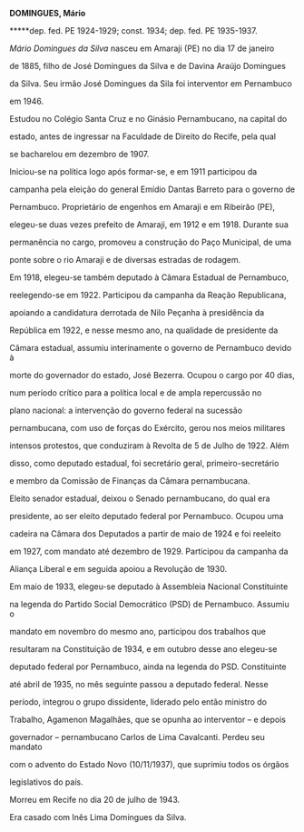 **DOMINGUES, Mário**



**\***dep. fed. PE 1924-1929; const. 1934; dep. fed. PE 1935-1937.



*Mário Domingues da Silva* nasceu em Amaraji (PE) no dia 17 de janeiro

de 1885, filho de José Domingues da Silva e de Davina Araújo Domingues

da Silva. Seu irmão José Domingues da Sila foi interventor em Pernambuco

em 1946.



Estudou no Colégio Santa Cruz e no Ginásio Pernambucano, na capital do

estado, antes de ingressar na Faculdade de Direito do Recife, pela qual

se bacharelou em dezembro de 1907.



Iniciou-se na política logo após formar-se, e em 1911 participou da

campanha pela eleição do general Emídio Dantas Barreto para o governo de

Pernambuco. Proprietário de engenhos em Amaraji e em Ribeirão (PE),

elegeu-se duas vezes prefeito de Amaraji, em 1912 e em 1918. Durante sua

permanência no cargo, promoveu a construção do Paço Municipal, de uma

ponte sobre o rio Amaraji e de diversas estradas de rodagem.



Em 1918, elegeu-se também deputado à Câmara Estadual de Pernambuco,

reelegendo-se em 1922. Participou da campanha da Reação Republicana,

apoiando a candidatura derrotada de Nilo Peçanha à presidência da

República em 1922, e nesse mesmo ano, na qualidade de presidente da

Câmara estadual, assumiu interinamente o governo de Pernambuco devido à

morte do governador do estado, José Bezerra. Ocupou o cargo por 40 dias,

num período crítico para a política local e de ampla repercussão no

plano nacional: a intervenção do governo federal na sucessão

pernambucana, com uso de forças do Exército, gerou nos meios militares

intensos protestos, que conduziram à Revolta de 5 de Julho de 1922. Além

disso, como deputado estadual, foi secretário geral, primeiro-secretário

e membro da Comissão de Finanças da Câmara pernambucana.



Eleito senador estadual, deixou o Senado pernambucano, do qual era

presidente, ao ser eleito deputado federal por Pernambuco. Ocupou uma

cadeira na Câmara dos Deputados a partir de maio de 1924 e foi reeleito

em 1927, com mandato até dezembro de 1929. Participou da campanha da

Aliança Liberal e em seguida apoiou a Revolução de 1930.



Em maio de 1933, elegeu-se deputado à Assembleia Nacional Constituinte

na legenda do Partido Social Democrático (PSD) de Pernambuco. Assumiu o

mandato em novembro do mesmo ano, participou dos trabalhos que

resultaram na Constituição de 1934, e em outubro desse ano elegeu-se

deputado federal por Pernambuco, ainda na legenda do PSD. Constituinte

até abril de 1935, no mês seguinte passou a deputado federal. Nesse

período, integrou o grupo dissidente, liderado pelo então ministro do

Trabalho, Agamenon Magalhães, que se opunha ao interventor – e depois

governador – pernambucano Carlos de Lima Cavalcanti. Perdeu seu mandato

com o advento do Estado Novo (10/11/1937), que suprimiu todos os órgãos

legislativos do país.



Morreu em Recife no dia 20 de julho de 1943.



Era casado com Inês Lima Domingues da Silva.



